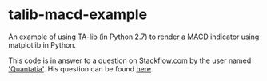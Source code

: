 # talib-macd-example
An example of using [TA-lib](https://mrjbq7.github.io/ta-lib/doc_index.html) (in Python 2.7) to render a [MACD](https://mrjbq7.github.io/ta-lib/func_groups/momentum_indicators.html) indicator using matplotlib in Python.

This code is in answer to a question on [Stackflow.com](http://stackoverflow.com) by the user named ['Quantatia'](https://stackoverflow.com/users/4503400/quantatia). His question can be found [here](https://stackoverflow.com/questions/28722080/python-ta-lib-with-pandas-io-data-candlestick-not-plotting-but-other-charts-are).

